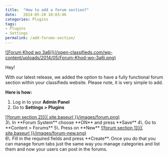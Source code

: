 ```yaml
---
title:  "How to add a forum section?"
date:   2014-05-20 10:03:46
categories: Plugins
tags: 
- Plugins
- Settings
permalink: /add-forums-section/
---
```

<a href="//open-classifieds.com/wp-content/uploads/2014/05/Forum-Khod-wo-3a6i.png" class="thumbnail gallery-item" data-gallery>
![Forum   Khod wo 3a6i](//open-classifieds.com/wp-content/uploads/2014/05/Forum-Khod-wo-3a6i.png)
</a>

Hey! 

With our latest release, we added the option to have a fully functional forum section within your classifieds website. Please note, it is very simple to add. 

**Here is how:** 

1. Log in to your **Admin Panel** 
2. Go to **Settings > Plugins** 

<a href="{{ site.baseurl }}/images/forum.png" class="thumbnail gallery-item" data-gallery>
![forum section 2]({{ site.baseurl }}/images/forum.png) 
</a>

<br>
3\. In **Forum System** choose **ON** and press **Save** 
4\. Go to **Content > Forums** 
5\. Press on **New** 

<a href="{{ site.baseurl }}/images/forum-new.png" class="thumbnail gallery-item" data-gallery>
![forum section 1]({{ site.baseurl }}/images/forum-new.png) 
</a>

<br>
6\. Fill in the required fields and press **Create**. Once you do that you can manage forum tabs just the same way you manage categories and list them and now your users can post in the forums.

